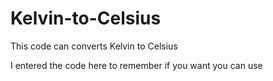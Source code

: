 # Kelvin-to-Celsius

This code can converts Kelvin to Celsius 

I entered the code here to remember if you want you can use
